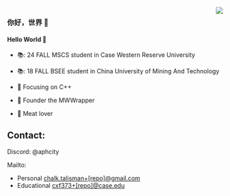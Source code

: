 <img align="right" src="https://github-readme-stats.vercel.app/api?username=aphcity&show_icons=true&icon_color=CE1D2D&text_color=718096&bg_color=ffffff&hide_title=true" />

### 你好，世界 👋

#### Hello World 👋

- 📚: 24 FALL MSCS student in Case Western Reserve University

- 📚: 18 FALL BSEE student in China University of Mining And Technology

- :orange_book: Focusing on C++

- :ram: Founder the MWWrapper

- :meat_on_bone: Meat lover

## Contact:

Discord: @aphcity

Mailto:
- Personal [chalk.talisman+[repo]@gmail.com](mailto:chalk.talisman+ghpage@gmail.com)
- Educational [cxf373+[repo]@case.edu](mailto:cxf373+ghpage@case.edu)
